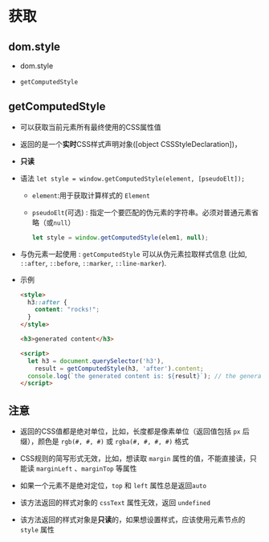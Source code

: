 # 获取

## dom.style

+ dom.style

+ `getComputedStyle`

## getComputedStyle

+ 可以获取当前元素所有最终使用的CSS属性值

+ 返回的是一个**实时**CSS样式声明对象(\[object CSSStyleDeclaration])，

+ **只读**

+ 语法 `let style = window.getComputedStyle(element, [pseudoElt]);`

  + `element`:用于获取计算样式的 `Element`

  + `pseudoElt`(可选) : 指定一个要匹配的伪元素的字符串。必须对普通元素省略（或`null`）

    ```js
    let style = window.getComputedStyle(elem1, null);
    ```

+ 与伪元素一起使用 : `getComputedStyle` 可以从伪元素拉取样式信息 (比如, `::after`, `::before`, `::marker`, `::line-marker`).

+ 示例

  ```html
  <style>
    h3::after {
      content: "rocks!";
    }
  </style>

  <h3>generated content</h3>

  <script>
    let h3 = document.querySelector('h3'),
      result = getComputedStyle(h3, 'after').content;
    console.log(`the generated content is: ${result}`); // the generated content is: "rocks!"
  </script>
  ```

## 注意

+ 返回的CSS值都是绝对单位，比如，长度都是像素单位（返回值包括 `px` 后缀），颜色是 `rgb(#, #, #)` 或 `rgba(#, #, #, #)` 格式

+ CSS规则的简写形式无效，比如，想读取 `margin` 属性的值，不能直接读，只能读 `marginLeft` 、`marginTop` 等属性

+ 如果一个元素不是绝对定位，`top` 和 `left` 属性总是返回`auto`

+ 该方法返回的样式对象的 `cssText` 属性无效，返回 `undefined`

+ 该方法返回的样式对象是**只读**的，如果想设置样式，应该使用元素节点的 `style` 属性
